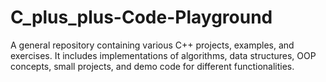 # C_plus_plus-Code-Playground
A general repository containing various C++ projects, examples, and exercises. It includes implementations of algorithms, data structures, OOP concepts, small projects, and demo code for different functionalities.

